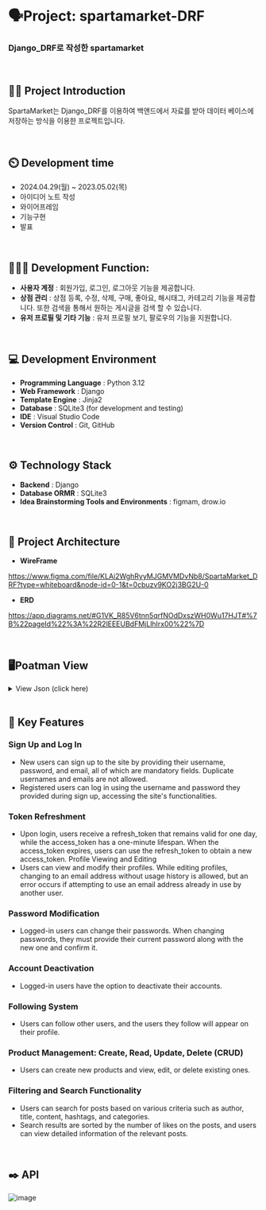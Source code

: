 # 🗣️Project: spartamarket-DRF
### Django_DRF로 작성한 spartamarket

<br>

## 👨‍🏫 Project Introduction
SpartaMarket는 Django_DRF를 이용하여 백앤드에서 자료를 받아 데이터 베이스에 저장하는 방식을 이용한 프로젝트입니다.

<br>

## ⏲️ Development time
- 2024.04.29(월) ~ 2023.05.02(목)
- 아이디어 노트 작성
- 와이어프레임
- 기능구현
- 발표
<br>

## 🧑‍🤝‍🧑 Development Function: 
- **사용자 계정** : 회원가입, 로그인, 로그아웃 기능을 제공합니다. 
- **상점 관리** : 상점 등록, 수정, 삭제, 구매, 좋아요, 해시태그, 카테고리 기능을 제공합니다. 또한 검색을 통해서 원하는 게시글을 검색 할 수 있습니다.
- **유저 프로필 및 기타 기능** : 유저 프로필 보기, 팔로우의 기능을 지원합니다.

<br>

## 💻 Development Environment
- **Programming Language** : Python 3.12
- **Web Framework** : Django
- **Template Engine** : Jinja2
- **Database** : SQLite3 (for development and testing)
- **IDE** : Visual Studio Code
- **Version Control** : Git, GitHub
<br>

## ⚙️ Technology Stack
- **Backend** : Django
- **Database ORMR** : SQLite3
- **Idea Brainstorming Tools and Environments** : figmam, drow.io
<br>

## 📝 Project Architecture

- **WireFrame**

https://www.figma.com/file/KLAi2WghRyyMJGMVMDvNb8/SpartaMarket_DRF?type=whiteboard&node-id=0-1&t=0cbuzv9KO2j3BG2U-0

- **ERD**

https://app.diagrams.net/#G1VK_R85V6tnn5qrfNOdDxszWH0Wu17HJT#%7B%22pageId%22%3A%22R2lEEEUBdFMjLlhIrx00%22%7D

<br>

## 🖥️Poatman View

<details>
<summary>View Json (click here) </summary>
<div markdown="1">       

## ** 회원가입 **
- 회원가입을 위해서 username, 비밀번호, 이메일, 이름, 생일을 입력 받을 수 있으며 ID, 비밀번호, 이메일을 필수로 입력을 받으며, ID와 이메일은 중복으로 작성이 불가능합니다.

![image](https://github.com/billyhyunjun/spartamarket-DRF/assets/157565164/e913ed79-bb0b-48ba-8d81-7d6d2effb52d)


## ** 로그인 **
- 회원 가입으로 작성이 된 아이디와 비밀번호로 로그인을 시도하면 refresh_token과 access_token이 발급이 됩니다.

![image](https://github.com/billyhyunjun/spartamarket-DRF/assets/157565164/ffe02b2f-85a6-41f9-a181-89bdccd2749d)


## ** 토큰 재발급 **
- 로그인으로 발급 받은 refresh_token은 하루동안 사용이 가능하며 access_token은 1분으로 설정이 되어있습니다. access_token이 만료가 되면  refresh_token토큰을 이용하여 access_token을 재발급 받을 수 있습니다.

![image](https://github.com/billyhyunjun/spartamarket-DRF/assets/157565164/7059ada1-8898-449a-ab8e-40cd377fbe15)


## ** 프로필 조회 **
- 주소끝에 유저의 ID를 적어 해당 유저의 프로필을 확인 할 수 있습니다.

![image](https://github.com/billyhyunjun/spartamarket-DRF/assets/157565164/2cc0df55-ffc6-41f3-a606-c17804d07c76)



## ** 로그아웃 **
- 로그아웃의 데이터로 refresh_token을 입력하면 해당 refresh_token는 블랙리스트에 입력이 되어 재발급을 받지 못하는 상태로 저장 되어 로그아웃이 됩니다.

- 로그아웃 완료

![image](https://github.com/billyhyunjun/spartamarket-DRF/assets/157565164/c7f5e66a-4778-4713-a10e-e49007722e6e)

- 재시도시

![image](https://github.com/billyhyunjun/spartamarket-DRF/assets/157565164/2872e145-ad29-40de-bd95-77e8dfddfa5f)

- 토큰 재발급시 블랙처리된 토큰

![image](https://github.com/billyhyunjun/spartamarket-DRF/assets/157565164/57c2f2f6-5306-480f-ac76-2a764c240011)


## ** 본인 정보 수정 **
- 주소에 해당하는 유저의 아이디로 접속을 하여 내용을 수정할 수 있으며 변경되지 않은 내용은 전의 내용을 반영하며, 자신이 설정한 이메일 또는 사용이력이 없는 이메일로 변경시에는 적용이 가능하나 타유저가 사용중인 이메일을 사용시 에러가 발생하며, 현재 접속중인 아이디로 타유저의 프로필을 변경할 수는 없습니다.

- 수정 완료

![image](https://github.com/billyhyunjun/spartamarket-DRF/assets/157565164/2af0b5b8-56c8-431a-9a83-d66b08e175b7)

- 다른 계정 수정시도 시

![image](https://github.com/billyhyunjun/spartamarket-DRF/assets/157565164/e6ef14d1-4440-4b31-86be-3319fcb0b45c)

- 중복 이메일 작성시

![image](https://github.com/billyhyunjun/spartamarket-DRF/assets/157565164/f92c6608-6c4f-41c7-92bb-3d4bd89532af)


## ** 패스워드 변경 **
- 페스워드 변경 또한 로그인되어 있는 유저의 비밀번호를 변경을 하게 되며, 로그인되어 있는 아이디와 current_password가 일치하여야 하며, current_password와 new_password가 서로 다르고 new_password와 confirm_password의 일치를 확인 되면 비밀번호를 수정하며, 이후로는 수정된 비밀번호로 로그인을 시도해야지만, 토큰이 발급이 됩니다.

- 변경 성공

![image](https://github.com/billyhyunjun/spartamarket-DRF/assets/157565164/c3d37ff4-8164-434f-beac-fc377d5f9884)

- 수정 전 비밀번호 입력력

![image](https://github.com/billyhyunjun/spartamarket-DRF/assets/157565164/5bab4639-f045-4569-a802-0b46baf45bf4)

- 수정 후 비밀번호 입력

![image](https://github.com/billyhyunjun/spartamarket-DRF/assets/157565164/0d07f747-1501-4f52-a7ce-31214134a320)


## ** 회원 탈퇴 **
- 로그인이 되어 있는 상태에서 탈퇴를 할려는 계정과 로그인 되어 있는 계정

- 회원 탈퇴 성공

![image](https://github.com/billyhyunjun/spartamarket-DRF/assets/157565164/4f037194-6569-4d02-a6e1-5f6ee93242db)

- 탈퇴 후 로그인 시도 시

![image](https://github.com/billyhyunjun/spartamarket-DRF/assets/157565164/5771d94d-e6fd-41bd-a014-ee34f5e64000)

- 다른 계정 탈퇴 시도시

![image](https://github.com/billyhyunjun/spartamarket-DRF/assets/157565164/a43c6d41-4356-4e40-a7fc-9d5269148720)


## ** 팔로잉 시스템 **
- 로그인이 되어 있는 상태에서 내가 팔로잉을 하고 싶은 계정으로 팔로잉을 하면 내 프로필에 해당 계정이 생성이 됩니다.

- 팔로잉 성공

![image](https://github.com/billyhyunjun/spartamarket-DRF/assets/157565164/724f4101-d08c-41e0-8e3e-6e7eee363579)

- 내 프로필에 팔로잉 한 계정이 생성

![image](https://github.com/billyhyunjun/spartamarket-DRF/assets/157565164/0a29f0d3-40d4-4c9c-b6d6-c0e0e567148f)



## ** 상품 등록 **
- 상품을 등록시 제목, 내용, 가격, 해시태그, 카테고리를 입력 받으며, 해시태그는 대소문자를 전부 대문자로 받아들여 저장을 하고, 중복없이 저장을 합니다.

- 상품 등록

![image](https://github.com/billyhyunjun/spartamarket-DRF/assets/157565164/bce5c5aa-f80e-4b15-8e28-105ea2fb12fd)

- 등록 결과

![image](https://github.com/billyhyunjun/spartamarket-DRF/assets/157565164/d7067a1f-5e24-437f-b078-9beee20e22d5)


## ** 상품 목록 조회 **
- 상품은 로그인이 필요 없이 조회가 가능하며, 각 상점의 생성 순으로 작성이 되어 있습니다.

![image](https://github.com/billyhyunjun/spartamarket-DRF/assets/157565164/64a56108-e468-4278-b9ee-5ed0906e2d17)


## ** 상품 상세 조회 **
- 상품 게시글의 id을 입력으로 넣어 해당 게시물의 내용만을 따로 볼 수 있으며 해당 게시물에 작성 되어 있는 댓글도 함께 볼 수 있습니다. 

![image](https://github.com/billyhyunjun/spartamarket-DRF/assets/157565164/9aca4411-5789-4f11-b26a-74dd87d68f78)


## ** 상품 수정 **
- 상품의 내용을 수정하고, 변경 되지 않는 내용을 그대로 반영을 합니다.

![image](https://github.com/billyhyunjun/spartamarket-DRF/assets/157565164/9a63dd57-1434-4634-9b88-23378640272d)


## ** 상품 삭제 **
- 해당 로그인아이디와 작성된 게시글의 작성자가 동일하다면 게시글을 삭제 할 수 있습니다.

![image](https://github.com/billyhyunjun/spartamarket-DRF/assets/157565164/7e674a29-80b0-4d99-9663-d3343289b901)


## ** 필터링(검색기능) **
- key값에 검색할 대상과 value값으로 해당 내용을 입력하면 입력 데이터에 맞는 게시글이 조회가 되어 검색이 됩니다.

- 작성자 검색

![image](https://github.com/billyhyunjun/spartamarket-DRF/assets/157565164/974948d2-71b6-4fea-bb5f-123f332ea6d3)

- 제목 검색

![image](https://github.com/billyhyunjun/spartamarket-DRF/assets/157565164/f5b28365-e13c-4374-8904-a721227177b9)

- 내용 검색

![image](https://github.com/billyhyunjun/spartamarket-DRF/assets/157565164/b9b6bc85-b4c9-4e6c-967e-a1a9540d38f5)

- 게시글 좋아요 많은 순으로 보기

![image](https://github.com/billyhyunjun/spartamarket-DRF/assets/157565164/641f7660-941d-40f6-9be7-cd5b0e8d62d5)

- 해시태그 검색

![image](https://github.com/billyhyunjun/spartamarket-DRF/assets/157565164/018159bf-63b9-4401-9148-819ac3fee990)

- 카테고리 검색

![image](https://github.com/billyhyunjun/spartamarket-DRF/assets/157565164/1f16cb6b-e6b3-4b9f-8029-32c72044d488)




</div>
</details>

<br>

## 📌 Key Features

### Sign Up and Log In
- New users can sign up to the site by providing their username, password, and email, all of which are mandatory fields. Duplicate usernames and emails are not allowed.
- Registered users can log in using the username and password they provided during sign up, accessing the site's functionalities.
### Token Refreshment
- Upon login, users receive a refresh_token that remains valid for one day, while the access_token has a one-minute lifespan. When the access_token expires, users can use the refresh_token to obtain a new access_token.
Profile Viewing and Editing
- Users can view and modify their profiles. While editing profiles, changing to an email address without usage history is allowed, but an error occurs if attempting to use an email address already in use by another user.
### Password Modification
- Logged-in users can change their passwords. When changing passwords, they must provide their current password along with the new one and confirm it.
### Account Deactivation
- Logged-in users have the option to deactivate their accounts.
### Following System
- Users can follow other users, and the users they follow will appear on their profile.
### Product Management: Create, Read, Update, Delete (CRUD)
- Users can create new products and view, edit, or delete existing ones.
### Filtering and Search Functionality
- Users can search for posts based on various criteria such as author, title, content, hashtags, and categories.
- Search results are sorted by the number of likes on the posts, and users can view detailed information of the relevant posts.

<br> 

## ✒️ API

![image](https://github.com/billyhyunjun/spartamarket-DRF/assets/157565164/be0f7036-1ada-40bc-aa11-8529175cdcd6)




